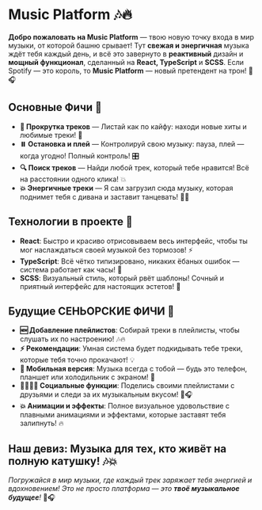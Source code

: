 # Music Platform 🎶🔥

**Добро пожаловать на Music Platform** — твою новую точку входа в мир музыки, от которой башню срывает! Тут **свежая и энергичная** музыка ждёт тебя каждый день, и всё это завернуто в **реактивный** дизайн и **мощный функционал**, сделанный на **React, TypeScript** и **SCSS**. Если Spotify — это король, то **Music Platform** — новый претендент на трон! 👑🎧

## Основные Фичи 🚀

- **🎵 Прокрутка треков** — Листай как по кайфу: находи новые хиты и любимые треки! 🔄
- **⏸️ Остановка и плей** — Контролируй свою музыку: пауза, плей — когда угодно! Полный контроль! 🎛️
- **🔍 Поиск треков** — Найди любой трек, который тебе нравится! Всё на расстоянии одного клика! 💥
- **💥 Энергичные треки** — Я сам загрузил сюда музыку, которая поднимет тебя с дивана и заставит танцевать! 💃🕺

## Технологии в проекте 🚀

- **React**: Быстро и красиво отрисовываем весь интерфейс, чтобы ты мог наслаждаться своей музыкой без тормозов! ⚡
- **TypeScript**: Всё чётко типизировано, никаких ёбаных ошибок — система работает как часы! 🔧
- **SCSS**: Визуальный стиль, который рвёт шаблоны! Сочный и приятный интерфейс для настоящих эстетов! 🎨

## Будущие СЕНЬОРСКИЕ ФИЧИ 🤯

- **🆕 Добавление плейлистов**: Собирай треки в плейлисты, чтобы слушать их по настроению! 🎶🔥
- **⚡ Рекомендации**: Умная система будет подкидывать тебе треки, которые тебя точно прокачают! 💡
- **📱 Мобильная версия**: Музыка всегда с тобой — будь это телефон, планшет или холодильник с экраном! 📲
- **👨‍👩‍👧‍👦 Социальные функции**: Поделись своими плейлистами с друзьями и следи за их музыкальным вкусом! 👥🎧
- **💥 Анимации и эффекты**: Полное визуальное удовольствие с плавными анимациями и эффектами, которые заставят тебя залипнуть! 🔥

## Наш девиз: **Музыка для тех, кто живёт на полную катушку!** 🎶💥

_Погружайся в мир музыки, где каждый трек заряжает тебя энергией и вдохновением! Это не просто платформа — это **твоё музыкальное будущее**!_ 🚀🎧
